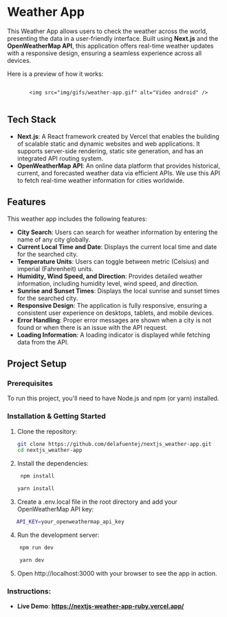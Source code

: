 # Weather App

This Weather App allows users to check the weather across the world, presenting the data in a user-friendly interface. Built using **Next.js** and the **OpenWeatherMap API**, this application offers real-time weather updates with a responsive design, ensuring a seamless experience across all devices.

Here is a preview of how it works:

<div style="display: flex; justify-content: center;">
  
      <img src="img/gifs/weather-app.gif" alt="Video android" />
   
</div>


## Tech Stack

- **Next.js**: A React framework created by Vercel that enables the building of scalable static and dynamic websites and web applications. It supports server-side rendering, static site generation, and has an integrated API routing system.
- **OpenWeatherMap API**: An online data platform that provides historical, current, and forecasted weather data via efficient APIs. We use this API to fetch real-time weather information for cities worldwide.

## Features

This weather app includes the following features:

- **City Search**: Users can search for weather information by entering the name of any city globally.
- **Current Local Time and Date**: Displays the current local time and date for the searched city.
- **Temperature Units**: Users can toggle between metric (Celsius) and imperial (Fahrenheit) units.
- **Humidity, Wind Speed, and Direction**: Provides detailed weather information, including humidity level, wind speed, and direction.
- **Sunrise and Sunset Times**: Displays the local sunrise and sunset times for the searched city.
- **Responsive Design**: The application is fully responsive, ensuring a consistent user experience on desktops, tablets, and mobile devices.
- **Error Handling**: Proper error messages are shown when a city is not found or when there is an issue with the API request.
- **Loading Information**: A loading indicator is displayed while fetching data from the API.

## Project Setup

### Prerequisites

To run this project, you'll need to have Node.js and npm (or yarn) installed.

### Installation & Getting Started
 
1. Clone the repository:

   ```bash
   git clone https://github.com/delafuentej/nextjs_weather-app.git
   cd nextjs_weather-app
   ```
2. Install the dependencies: 

   ```bash
    npm install 
   ```
      ```bash
    yarn install 
   ```
3. Create a .env.local file in the root directory and add your OpenWeatherMap API key:

 ```bash
    API_KEY=your_openweathermap_api_key
```
4. Run the development server:
```bash
    npm run dev
```
```bash
    yarn dev
```
5. Open http://localhost:3000 with your browser to see the app in action.

### Instructions:
- **Live Demo**:  **https://nextjs-weather-app-ruby.vercel.app/**